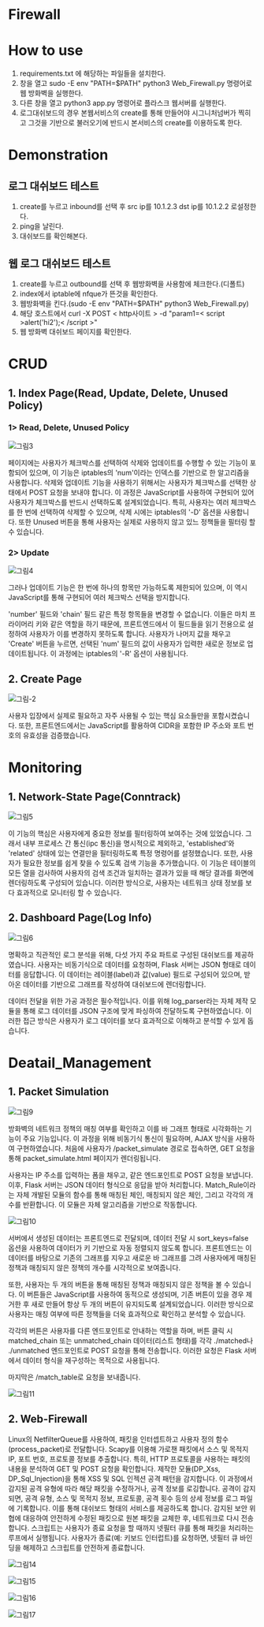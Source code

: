 # Firewall
# How to use
1. requirements.txt 에 해당하는 파일들을 설치한다.
2. 창을 열고 sudo -E env "PATH=$PATH" python3 Web_Firewall.py 명령어로 웹 방화벽을 실행한다.
3. 다른 창을 열고 python3 app.py 명령어로 플라스크 웹서버를 실행한다.
4. 로그대쉬보드의 경우 본웹서비스의 create를 통해 만들어야 시그니처넘버가 찍히고 그것을 기반으로 불러오기에 반드시 본서비스의 create를 이용하도록 한다.

# Demonstration
## 로그 대쉬보드 테스트
1. create를 누르고 inbound를 선택 후 src ip를 10.1.2.3 dst ip를 10.1.2.2 로설정한다.
2. ping을 날린다.
3. 대쉬보드를 확인해본다.

## 웹 로그 대쉬보드 테스트
1. create를 누르고 outbound를 선택 후 웹방화벽을 사용함에 체크한다.(디폴트)
2. index에서 iptable에 nfque가 뜬것을 확인한다.
3. 웹방화벽을 킨다.(sudo -E env "PATH=$PATH" python3 Web_Firewall.py)
3. 해당 호스트에서 curl -X POST < http사이트 > -d "param1=< script >alert('hi2');< /script >"
4. 웹 방화벽 대쉬보드 페이지를 확인한다.

# CRUD
## 1. Index Page(Read, Update, Delete, Unused Policy)
### 1> Read, Delete, Unused Policy

![그림3](https://github.com/BoB-Dev-Top30/Firewall/assets/109223193/f9cecc43-ce09-48dd-b977-606a82c46051)


페이지에는 사용자가 체크박스를 선택하여 삭제와 업데이트를 수행할 수 있는 기능이 포함되어 있으며, 이 기능은 iptables의 'num'이라는 인덱스를 기반으로 한 알고리즘을 사용합니다. 삭제와 업데이트 기능을 사용하기 위해서는 사용자가 체크박스를 선택한 상태에서 POST 요청을 보내야 합니다. 이 과정은 JavaScript를 사용하여 구현되어 있어 사용자가 체크박스를 반드시 선택하도록 설계되었습니다. 특히, 사용자는 여러 체크박스를 한 번에 선택하여 삭제할 수 있으며, 삭제 시에는 iptables의 '-D' 옵션을 사용합니다. 또한 Unused 버튼을 통해 사용자는 실제로 사용하지 않고 있느 정책들을 필터링 할 수 있습니다.



### 2> Update

![그림4](https://github.com/BoB-Dev-Top30/Firewall/assets/109223193/54758f2d-4bd3-4e09-947d-2715dbf1135f)


그러나 업데이트 기능은 한 번에 하나의 항목만 가능하도록 제한되어 있으며, 이 역시 JavaScript를 통해 구현되어 여러 체크박스 선택을 방지합니다.

'number' 필드와 'chain' 필드 같은 특정 항목들을 변경할 수 없습니다. 이들은 마치 프라이머리 키와 같은 역할을 하기 때문에, 프론트엔드에서 이 필드들을 읽기 전용으로 설정하여 사용자가 이를 변경하지 못하도록 합니다. 사용자가 나머지 값을 채우고 'Create' 버튼을 누르면, 선택된 'num' 필드의 값이 사용자가 입력한 새로운 정보로 업데이트됩니다. 이 과정에는 iptables의 '-R' 옵션이 사용됩니다.

## 2.  Create Page

![그림-2](https://github.com/BoB-Dev-Top30/Firewall/assets/109223193/e7af8268-6bfc-4670-a600-a21e9338e6c5)



사용자 입장에서 실제로 필요하고 자주 사용될 수 있는 핵심 요소들만을 포함시켰습니다. 또한, 프론트엔드에서는 JavaScript를 활용하여 CIDR을 포함한 IP 주소와 포트 번호의 유효성을 검증했습니다. 
# Monitoring
## 1. Network-State Page(Conntrack)

![그림5](https://github.com/BoB-Dev-Top30/Firewall/assets/109223193/e8d61c08-abcd-4082-84e7-c689a0235513)



이 기능의 핵심은 사용자에게 중요한 정보를 필터링하여 보여주는 것에 있었습니다. 그래서 내부 프로세스 간 통신(ipc 통신)을 명시적으로 제외하고, 'established'와 'related' 상태에 있는 연결만을 필터링하도록 특정 명령어를 설정했습니다.
또한, 사용자가 필요한 정보를 쉽게 찾을 수 있도록 검색 기능을 추가했습니다. 이 기능은 테이블의 모든 열을 검사하여 사용자의 검색 조건과 일치하는 결과가 있을 때 해당 결과를 화면에 렌더링하도록 구성되어 있습니다. 이러한 방식으로, 사용자는 네트워크 상태 정보를 보다 효과적으로 모니터링 할 수 있습니다.

## 2. Dashboard Page(Log Info)

![그림6](https://github.com/BoB-Dev-Top30/Firewall/assets/109223193/6f997596-36c9-4bac-a1ef-ec059aaf61c8)


명확하고 직관적인 로그 분석을 위해, 다섯 가지 주요 파트로 구성된 대쉬보드를 제공하였습니다. 사용자는 비동기식으로 데이터를 요청하며, Flask 서버는 JSON 형태로 데이터를 응답합니다. 이 데이터는 레이블(label)과 값(value) 필드로 구성되어 있으며, 받아온 데이터를 기반으로 그래프를 작성하여 대쉬보드에 렌더링합니다.

데이터 전달을 위한 가공 과정은 필수적입니다. 이를 위해 log_parser라는 자체 제작 모듈을 통해 로그 데이터를 JSON 구조에 맞게 파싱하여 전달하도록 구현하였습니다. 이러한 접근 방식은 사용자가 로그 데이터를 보다 효과적으로 이해하고 분석할 수 있게 돕습니다.

# Deatail_Management
## 1. Packet Simulation

![그림9](https://github.com/BoB-Dev-Top30/Firewall/assets/109223193/f532f63e-5458-4ef4-a1ec-58600114ff0b)


방화벽의 네트워크 정책의 매칭 여부를 확인하고 이를 바 그래프 형태로 시각화하는 기능이 주요 기능입니다. 이 과정을 위해 비동기식 통신이 필요하며, AJAX 방식을 사용하여 구현하였습니다. 처음에 사용자가 /packet_simulate 경로로 접속하면, GET 요청을 통해 packet_simulate.html 페이지가 렌더링됩니다.


사용자는 IP 주소를 입력하는 폼을 채우고, 같은 엔드포인트로 POST 요청을 보냅니다. 이후, Flask 서버는 JSON 데이터 형식으로 응답을 받아 처리합니다.
Match_Rule이라는 자체 개발된 모듈의 함수를 통해 매칭된 체인, 매칭되지 않은 체인, 그리고 각각의 개수를 반환합니다. 이 모듈은 자체 알고리즘을 기반으로 작동합니다.

![그림10](https://github.com/BoB-Dev-Top30/Firewall/assets/109223193/28b6da5a-d09e-45e8-9c87-a751cb679a69)

서버에서 생성된 데이터는 프론트엔드로 전달되며, 데이터 전달 시 sort_keys=false 옵션을 사용하여 데이터가 키 기반으로 자동 정렬되지 않도록 합니다. 프론트엔드는 이 데이터를 바탕으로 기존의 그래프를 지우고 새로운 바 그래프를 그려 사용자에게 매칭된 정책과 매칭되지 않은 정책의 개수를 시각적으로 보여줍니다.

또한, 사용자는 두 개의 버튼을 통해 매칭된 정책과 매칭되지 않은 정책을 볼 수 있습니다. 이 버튼들은 JavaScript를 사용하여 동적으로 생성되며, 기존 버튼이 있을 경우 제거한 후 새로 만들어 항상 두 개의 버튼이 유지되도록 설계되었습니다. 이러한 방식으로 사용자는 매칭 여부에 따른 정책들을 더욱 효과적으로 확인하고 분석할 수 있습니다.

각각의 버튼은 사용자를 다른 엔드포인트로 안내하는 역할을 하며, 버튼 클릭 시 matched_chain 또는 unmatched_chain 데이터(리스트 형태)를 각각 ./matched나 ./unmatched 엔드포인트로 POST 요청을 통해 전송합니다. 이러한 요청은 Flask 서버에서 데이터 형식을 재구성하는 목적으로 사용됩니다.

마지막은 /match_table로 요청을 보내줍니다.

![그림11](https://github.com/BoB-Dev-Top30/Firewall/assets/109223193/febe7349-d8c9-4c87-bad1-cdb54d39b71b)



## 2. Web-Firewall

Linux의 NetfilterQueue를 사용하여, 패킷을 인터셉트하고 사용자 정의 함수(process_packet)로 전달합니다. Scapy를 이용해 가로챈 패킷에서 소스 및 목적지 IP, 포트 번호, 프로토콜 정보를 추출합니다. 특히, HTTP 프로토콜을 사용하는 패킷의 내용을 분석하여 GET 및 POST 요청을 확인합니다. 제작한 모듈(DP_Xss, DP_Sql_Injection)을 통해 XSS 및 SQL 인젝션 공격 패턴을 감지합니다. 이 과정에서 감지된 공격 유형에 따라 해당 패킷을 수정하거나, 공격 정보를 로깅합니다. 공격이 감지되면, 공격 유형, 소스 및 목적지 정보, 프로토콜, 공격 횟수 등의 상세 정보를 로그 파일에 기록합니다. 이를 통해 대쉬보드 형태의 서비스를 제공하도록 합니다. 감지된 보안 위협에 대응하여 안전하게 수정된 패킷으로 원본 패킷을 교체한 후, 네트워크로 다시 전송합니다. 스크립트는 사용자가 종료 요청을 할 때까지 넷필터 큐를 통해 패킷을 처리하는 루프에서 실행됩니다. 사용자가 종료(예: 키보드 인터럽트)를 요청하면, 넷필터 큐 바인딩을 해제하고 스크립트를 안전하게 종료합니다.

![그림14](https://github.com/BoB-Dev-Top30/Firewall/assets/109223193/e1b06a5b-1d8d-4c5e-ab8e-b769222da038)

![그림15](https://github.com/BoB-Dev-Top30/Firewall/assets/109223193/dc4a25fb-6823-4ded-b978-22a9a9581eed)

![그림16](https://github.com/BoB-Dev-Top30/Firewall/assets/109223193/904e0924-544e-43a0-8be9-c580c882e9c0)

![그림17](https://github.com/BoB-Dev-Top30/Firewall/assets/109223193/b56b5fcf-a46c-4196-a172-c57a25372ec7)



